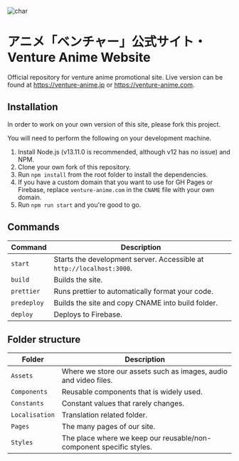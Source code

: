 ![char](images/char.jpg?raw=true 'char')

# アニメ「ベンチャー」公式サイト・Venture Anime Website

Official repository for venture anime promotional site. Live version can be found at https://venture-anime.jp or https://venture-anime.com.

## Installation

In order to work on your own version of this site, please fork this project.

You will need to perform the following on your development machine.

1. Install Node.js (v13.11.0 is recommended, although v12 has no issue) and NPM.
2. Clone your own fork of this repository.
3. Run `npm install` from the root folder to install the dependencies.
4. If you have a custom domain that you want to use for GH Pages or Firebase, replace `venture-anime.com` in the `CNAME` file with your own domain.
5. Run `npm run start` and you're good to go.

## Commands

| Command     | Description                                                           |
| ----------- | --------------------------------------------------------------------- |
| `start`     | Starts the development server. Accessible at `http://localhost:3000`. |
| `build`     | Builds the site.                                                      |
| `prettier`  | Runs prettier to automatically format your code.                      |
| `predeploy` | Builds the site and copy CNAME into build folder.                     |
| `deploy`    | Deploys to Firebase.                                                  |

## Folder structure

| Folder         | Description                                                         |
| -------------- | ------------------------------------------------------------------- |
| `Assets`       | Where we store our assets such as images, audio and video files.    |
| `Components`   | Reusable components that is widely used.                            |
| `Constants`    | Constant values that rarely changes.                                |
| `Localisation` | Translation related folder.                                         |
| `Pages`        | The many pages of our site.                                         |
| `Styles`       | The place where we keep our reusable/non-component specific styles. |
